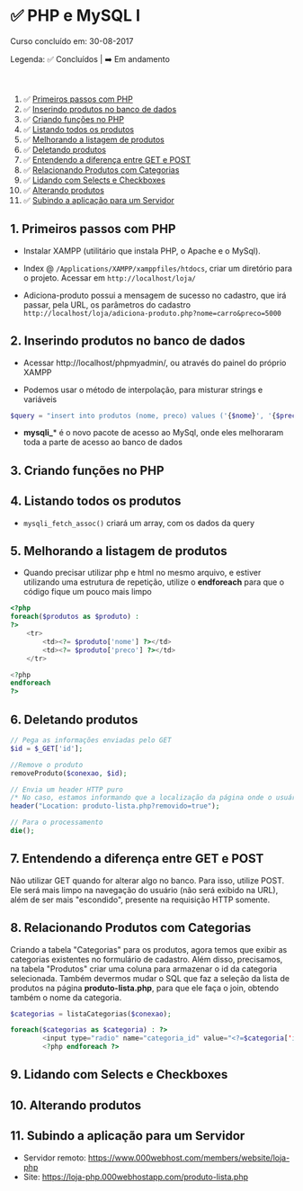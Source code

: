 # :white_check_mark: PHP e MySQL I

Curso concluído em: 30-08-2017

Legenda: :white_check_mark: Concluídos | :arrow_right: Em andamento <br/><br/><br/>

1. :white_check_mark: [Primeiros passos com PHP](#1-primeiros-passos-com-php)
2. :white_check_mark: [Inserindo produtos no banco de dados](#2-inserindo-produtos-no-banco-de-dados)
3. :white_check_mark: [Criando funções no PHP](#3-criando-funções-no-php)
4. :white_check_mark: [Listando todos os produtos](#4-listando-todos-os-produtos)
5. :white_check_mark: [Melhorando a listagem de produtos](#5-melhorando-a-listagem-de-produtos)
6. :white_check_mark: [Deletando produtos](#6-deletando-produtos)
7. :white_check_mark: [Entendendo a diferença entre GET e POST](#7-entendendo-a-diferença-entre-get-e-post)
8. :white_check_mark: [Relacionando Produtos com Categorias](#8-relacionando-produtos-com-categorias)
9. :white_check_mark: [Lidando com Selects e Checkboxes](#9-lidando-com-selects-e-checkboxes)
10. :white_check_mark: [Alterando produtos](#10-alterando-produtos)
11. :white_check_mark: [Subindo a aplicação para um Servidor](#11-subindo-a-aplicação-para-um-servidor)

## 1. Primeiros passos com PHP
- Instalar XAMPP (utilitário que instala PHP, o Apache e o MySql).

- Index @ ```/Applications/XAMPP/xamppfiles/htdocs```, criar um diretório para o projeto. Acessar em ```http://localhost/loja/```

- Adiciona-produto possui a mensagem de sucesso no cadastro, que irá passar, pela URL, os parâmetros do cadastro ```http://localhost/loja/adiciona-produto.php?nome=carro&preco=5000```

## 2. Inserindo produtos no banco de dados
- Acessar http://localhost/phpmyadmin/, ou através do painel do próprio XAMPP

- Podemos usar o método de interpolação, para misturar strings e variáveis 
```php 
$query = "insert into produtos (nome, preco) values ('{$nome}', '{$preco}')";
```
- **mysqli_*** é o novo pacote de acesso ao MySql, onde eles melhoraram toda a parte de acesso ao banco de dados

## 3. Criando funções no PHP

## 4. Listando todos os produtos
- ```mysqli_fetch_assoc()``` criará um array, com os dados da query

## 5. Melhorando a listagem de produtos
- Quando precisar utilizar php e html no mesmo arquivo, e estiver utilizando uma estrutura de repetição, utilize o **endforeach** para que o código fique um pouco mais limpo
```php
<?php
foreach($produtos as $produto) :
?>
    <tr>
        <td><?= $produto['nome'] ?></td>
        <td><?= $produto['preco'] ?></td>
    </tr>

<?php
endforeach
?>
```

## 6. Deletando produtos
```php
// Pega as informações enviadas pelo GET
$id = $_GET['id'];

//Remove o produto
removeProduto($conexao, $id);

// Envia um header HTTP puro
/* No caso, estamos informando que a localização da página onde o usuário deve ir é produto-lista.php, enviando como parâmetro que a remoção foi efetuada com sucesso. Ou seja, definimos que a chave é Location e o seu valor é a página que queremos. O navegador irá então fazer esse redirecionamento para o usuário */
header("Location: produto-lista.php?removido=true");

// Para o processamento
die();
```

## 7. Entendendo a diferença entre GET e POST
Não utilizar GET quando for alterar algo no banco. Para isso, utilize POST. Ele será mais limpo na navegação do usuário (não será exibido na URL), além de ser mais "escondido", presente na requisição HTTP somente.

## 8. Relacionando Produtos com Categorias
Criando a tabela "Categorias" para os produtos, agora temos que exibir as categorias existentes no formulário de cadastro. Além disso, precisamos, na tabela "Produtos" criar uma coluna para armazenar o id da categoria selecionada.
Também devermos mudar o SQL que faz a seleção da lista de produtos na página **produto-lista.php**, para que ele faça o join, obtendo também o nome da categoria.

```php
$categorias = listaCategorias($conexao);

foreach($categorias as $categoria) : ?>
        <input type="radio" name="categoria_id" value="<?=$categoria['id']?>"><?=$categoria['nome']?></br>
        <?php endforeach ?>
```

## 9. Lidando com Selects e Checkboxes

## 10. Alterando produtos

## 11. Subindo a aplicação para um Servidor
- Servidor remoto: https://www.000webhost.com/members/website/loja-php
- Site: https://loja-php.000webhostapp.com/produto-lista.php
